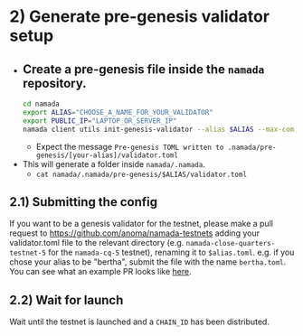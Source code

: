 # 2) Generate pre-genesis validator setup

- Create a pre-genesis file inside the `namada` repository.
    - 
    ``` bash
    cd namada
    export ALIAS="CHOOSE_A_NAME_FOR_YOUR_VALIDATOR"
    export PUBLIC_IP="LAPTOP_OR_SERVER_IP"
    namada client utils init-genesis-validator --alias $ALIAS --max-commission-rate-change 0.01 --commission-rate 0.05 --net-address $PUBLIC_IP:26656
    ```
    - Expect the message `Pre-genesis TOML written to .namada/pre-genesis/[your-alias]/validator.toml`
- This will generate a folder inside `namada/.namada`.
    - `cat namada/.namada/pre-genesis/$ALIAS/validator.toml`

## 2.1) Submitting the config
If you want to be a genesis validator for the testnet, please make a pull request to https://github.com/anoma/namada-testnets adding your validator.toml file to the relevant directory (e.g. `namada-close-quarters-testnet-5` for the `namada-cq-5` testnet), renaming it to `$alias.toml`. e.g. if you chose your alias to be "bertha", submit the file with the name `bertha.toml`. You can see what an example PR looks like [here](https://github.com/anoma/namada-testnets/pull/29).

## 2.2) Wait for launch
Wait until the testnet is launched and a `CHAIN_ID` has been distributed.
